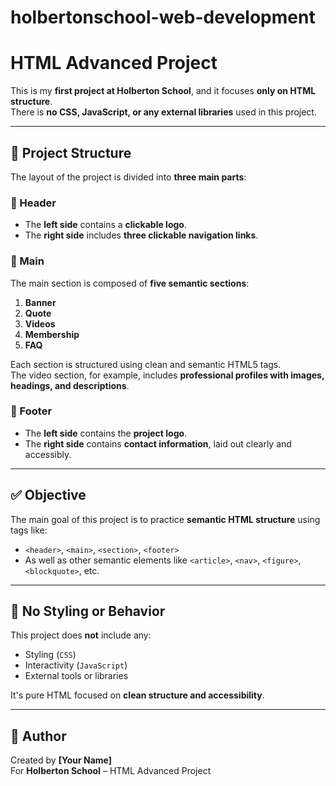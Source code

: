 # holbertonschool-web-development
# HTML Advanced Project

This is my **first project at Holberton School**, and it focuses **only on HTML structure**.  
There is **no CSS, JavaScript, or any external libraries** used in this project.

---

## 📂 Project Structure

The layout of the project is divided into **three main parts**:

### 🔹 Header

- The **left side** contains a **clickable logo**.
- The **right side** includes **three clickable navigation links**.

### 🔹 Main

The main section is composed of **five semantic sections**:

1. **Banner**
2. **Quote**
3. **Videos**
4. **Membership**
5. **FAQ**

Each section is structured using clean and semantic HTML5 tags.  
The video section, for example, includes **professional profiles with images, headings, and descriptions**.

### 🔹 Footer

- The **left side** contains the **project logo**.
- The **right side** contains **contact information**, laid out clearly and accessibly.

---

## ✅ Objective

The main goal of this project is to practice **semantic HTML structure** using tags like:
- `<header>`, `<main>`, `<section>`, `<footer>`
- As well as other semantic elements like `<article>`, `<nav>`, `<figure>`, `<blockquote>`, etc.

---

## 🧠 No Styling or Behavior

This project does **not** include any:
- Styling (`CSS`)
- Interactivity (`JavaScript`)
- External tools or libraries

It's pure HTML focused on **clean structure and accessibility**.

---

## 🌱 Author

Created by **[Your Name]**  
For **Holberton School** – HTML Advanced Project  
